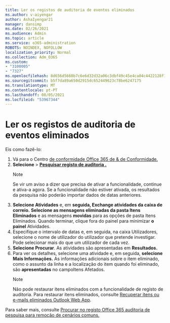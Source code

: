 ```yaml
---
title: Ler os registos de auditoria de eventos eliminados
ms.author: v-aiyengar
author: AshaIyengar21
manager: dansimp
ms.date: 02/26/2021
ms.audience: Admin
ms.topic: article
ms.service: o365-administration
ROBOTS: NOINDEX, NOFOLLOW
localization_priority: Normal
ms.collection: Adm_O365
ms.custom:
- "3100005"
- "7327"
ms.openlocfilehash: 8d656d5660b7c6e6d32d32a06c3dbf49c45e4ca04c4422128f1c4ea62413afa1
ms.sourcegitcommit: b5f7da89a650d2915dc652449623c78be6247175
ms.translationtype: MT
ms.contentlocale: pt-PT
ms.lasthandoff: 08/05/2021
ms.locfileid: "53967344"
---
```

# <a name="read-the-audit-logs-for-deleted-events"></a>Ler os registos de auditoria de eventos eliminados

Eis como fazê-lo:

1. Vá para o Centro [de conformidade Office 365 de & de Conformidade.](https://go.microsoft.com/fwlink/p/?linkid=2077143)
1. **Selecione**  >  [**Pesquisar registo de auditoria .**](https://go.microsoft.com/fwlink/?linkid=2103759)
    > [!NOTE]
    > Se vir um aviso a dizer que precisa de ativar a funcionalidade, continue e ativa-a agora. Se a funcionalidade não estiver ativada, os resultados da pesquisa não poderão importar dados de datas anteriores.
1. **Selecione Atividades** e, em **seguida, Exchange atividades da caixa de correio.** **Selecione as mensagens eliminadas da pasta Itens Eliminados** e as mensagens **movidas** para as opções de pasta Itens Eliminados. Quando terminar, clique fora do painel para minimizar **o painel** Atividades.
1. Especifique o intervalo de  datas e, em seguida, na caixa Utilizadores, selecione o nome de utilizador do utilizador que pretende investigar. Pode selecionar mais do que um utilizador de cada vez.
1. **Selecione Procurar**. As atividades são apresentadas em **Resultados.**
1. Para ver os detalhes, selecione uma atividade e, em seguida, **selecione Mais Informações.** As informações adicionais sobre o item eliminado, como o assunto da linha e a localização do item quando foi eliminado, são **apresentadas** no campoItens Afetados.
    > [!NOTE]
    > Não pode restaurar itens eliminados com a funcionalidade de registo de auditoria. Para restaurar itens eliminados, consulte [Recuperar itens ou e-mails eliminados Outlook Web App](https://go.microsoft.com/fwlink/?linkid=2103759).

Para saber mais, consulte [Procurar no registo Office 365 auditoria de pesquisa para remoção de cenários comuns.](https://go.microsoft.com/fwlink/?linkid=2103944)
